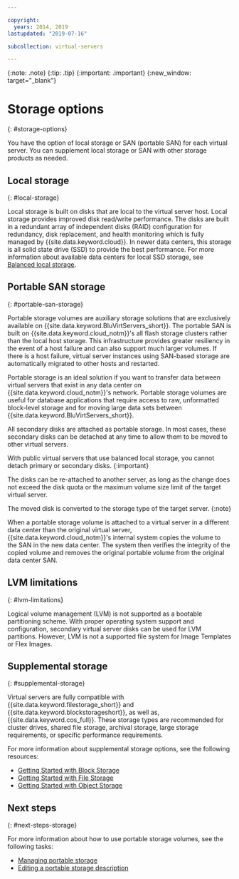 ```yaml
---

copyright:
  years: 2014, 2019
lastupdated: "2019-07-16"

subcollection: virtual-servers

---
```


{:note: .note}
{:tip: .tip}
{:important: .important}
{:new_window: target="_blank"}

# Storage options
{: #storage-options}

You have the option of local storage or SAN (portable SAN) for each virtual server. You can supplement local storage or SAN with other storage products as needed.

## Local storage
{: #local-storage}

Local storage is built on disks that are local to the virtual server host. Local storage provides improved disk read/write performance. The disks are built in a redundant array of independent disks (RAID) configuration for redundancy, disk replacement, and health monitoring which is fully managed by {{site.data.keyword.cloud}}. In newer data centers, this storage is all solid state drive (SSD) to provide the best performance. For more information about available data centers for local SSD storage, see [Balanced local storage](/docs/vsi?topic=virtual-servers-about-virtual-server-profiles#balanced-local-storage).

## Portable SAN storage
{: #portable-san-storage}

Portable storage volumes are auxiliary storage solutions that are exclusively available on {{site.data.keyword.BluVirtServers_short}}.  The portable SAN is built on {{site.data.keyword.cloud_notm}}'s all flash storage clusters rather than the local host storage. This infrastructure provides greater resiliency in the event of a host failure and can also support much larger volumes. If there is a host failure, virtual server instances using SAN-based storage are automatically migrated to other hosts and restarted.

Portable storage is an ideal solution if you want to transfer data between virtual servers that exist in any data center on {{site.data.keyword.cloud_notm}}'s network. Portable storage volumes are useful for database applications that require access to raw, unformatted block-level storage and for moving large data sets between {{site.data.keyword.BluVirtServers_short}}.

All secondary disks are attached as portable storage. In most cases, these secondary disks can be detached at any time to allow them to be moved to other virtual servers.

With public virtual servers that use balanced local storage, you cannot detach primary or secondary disks.
{:important}

The disks can be re-attached to another server, as long as the change does not exceed the disk quota or the maximum volume size limit of the target virtual server.

The moved disk is converted to the storage type of the target server.
{:note}

When a portable storage volume is attached to a virtual server in a different data center than the original virtual server, {{site.data.keyword.cloud_notm}}'s internal system copies the volume to the SAN in the new data center. The system then verifies the integrity of the copied volume and removes the original portable volume from the original data center SAN.

## LVM limitations
{: #lvm-limitations}

Logical volume management (LVM) is not supported as a bootable partitioning scheme. With proper operating system support and configuration, secondary virtual server disks can be used for LVM partitions. However, LVM is not a supported file system for Image Templates or Flex Images.

## Supplemental storage
{: #supplemental-storage}

Virtual servers are fully compatible with {{site.data.keyword.filestorage_short}} and {{site.data.keyword.blockstorageshort}}, as well as, {{site.data.keyword.cos_full}}. These storage types are recommended for cluster drives, shared file storage, archival storage, large storage requirements, or specific performance requirements.

For more information about supplemental storage options, see the following resources:

* [Getting Started with Block Storage](/docs/infrastructure/BlockStorage?topic=BlockStorage-getting-started)
* [Getting Started with File Storage](/docs/infrastructure/FileStorage?topic=FileStorage-getting-started)
* [Getting Started with Object Storage](/docs/services/cloud-object-storage?topic=cloud-object-storage-getting-started)

## Next steps
{: #next-steps-storage}

For more information about how to use portable storage volumes, see the following tasks:
* [Managing portable storage](/docs/vsi?topic=virtual-servers-accessing-portable-storage#accessing-portable-storage)
* [Editing a portable storage description](/docs/vsi?topic=virtual-servers-editing-a-portable-storage-description#editing-a-portable-storage-description)
